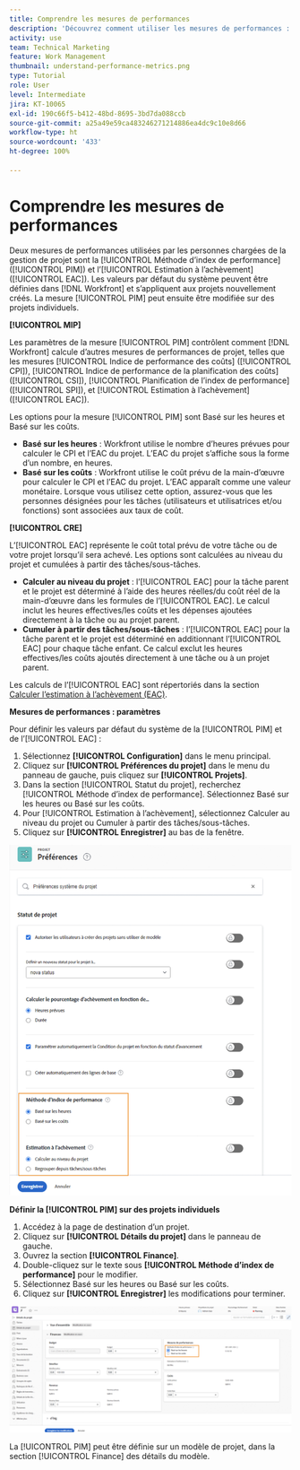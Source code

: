 ```yaml
---
title: Comprendre les mesures de performances
description: 'Découvrez comment utiliser les mesures de performances : [!UICONTROL Méthode d’index de performance] ([!UICONTROL PIM]) et [!UICONTROL Estimation à l’achèvement] ([!UICONTROL EAC]).'
activity: use
team: Technical Marketing
feature: Work Management
thumbnail: understand-performance-metrics.png
type: Tutorial
role: User
level: Intermediate
jira: KT-10065
exl-id: 190c66f5-b412-48bd-8695-3bd7da088ccb
source-git-commit: a25a49e59ca483246271214886ea4dc9c10e8d66
workflow-type: ht
source-wordcount: '433'
ht-degree: 100%

---
```


# Comprendre les mesures de performances

Deux mesures de performances utilisées par les personnes chargées de la gestion de projet sont la [!UICONTROL Méthode d’index de performance] ([!UICONTROL PIM]) et l’[!UICONTROL Estimation à l’achèvement] ([!UICONTROL EAC]). Les valeurs par défaut du système peuvent être définies dans [!DNL Workfront] et s’appliquent aux projets nouvellement créés. La mesure [!UICONTROL PIM] peut ensuite être modifiée sur des projets individuels.

**[!UICONTROL MIP]**

Les paramètres de la mesure [!UICONTROL PIM] contrôlent comment [!DNL Workfront] calcule d’autres mesures de performances de projet, telles que les mesures [!UICONTROL Indice de performance des coûts] ([!UICONTROL CPI]), [!UICONTROL Indice de performance de la planification des coûts] ([!UICONTROL CSI]), [!UICONTROL Planification de l’index de performance] ([!UICONTROL SPI]), et [!UICONTROL Estimation à l’achèvement] ([!UICONTROL EAC]).

Les options pour la mesure [!UICONTROL PIM] sont Basé sur les heures et Basé sur les coûts.

* **Basé sur les heures** : Workfront utilise le nombre d’heures prévues pour calculer le CPI et l’EAC du projet. L’EAC du projet s’affiche sous la forme d’un nombre, en heures.
* **Basé sur les coûts** : Workfront utilise le coût prévu de la main-d’œuvre pour calculer le CPI et l’EAC du projet. L’EAC apparaît comme une valeur monétaire. Lorsque vous utilisez cette option, assurez-vous que les personnes désignées pour les tâches (utilisateurs et utilisatrices et/ou fonctions) sont associées aux taux de coût.

**[!UICONTROL CRE]**

L’[!UICONTROL EAC] représente le coût total prévu de votre tâche ou de votre projet lorsqu’il sera achevé. Les options sont calculées au niveau du projet et cumulées à partir des tâches/sous-tâches.

* **Calculer au niveau du projet** : l’[!UICONTROL EAC] pour la tâche parent et le projet est déterminé à l’aide des heures réelles/du coût réel de la main-d’œuvre dans les formules de l’[!UICONTROL EAC]. Le calcul inclut les heures effectives/les coûts et les dépenses ajoutées directement à la tâche ou au projet parent.
* **Cumuler à partir des tâches/sous-tâches** : l’[!UICONTROL EAC] pour la tâche parent et le projet est déterminé en additionnant l’[!UICONTROL EAC] pour chaque tâche enfant. Ce calcul exclut les heures effectives/les coûts ajoutés directement à une tâche ou à un projet parent.

Les calculs de l’[!UICONTROL EAC] sont répertoriés dans la section [Calculer l’estimation à l’achèvement (EAC)](https://experienceleague.adobe.com/docs/workfront/using/manage-work/projects/project-finances/calculate-eac.html?lang=fr).

**Mesures de performances : paramètres**

Pour définir les valeurs par défaut du système de la [!UICONTROL PIM] et de l’[!UICONTROL EAC] :

1. Sélectionnez **[!UICONTROL Configuration]** dans le menu principal.
1. Cliquez sur **[!UICONTROL Préférences du projet]** dans le menu du panneau de gauche, puis cliquez sur **[!UICONTROL Projets]**.
1. Dans la section [!UICONTROL Statut du projet], recherchez [!UICONTROL Méthode d’index de performance]. Sélectionnez Basé sur les heures ou Basé sur les coûts.
1. Pour [!UICONTROL Estimation à l’achèvement], sélectionnez Calculer au niveau du projet ou Cumuler à partir des tâches/sous-tâches.
1. Cliquez sur **[!UICONTROL Enregistrer]** au bas de la fenêtre.

![Image de l’écran [!UICONTROL Préférences du projet]](assets/setting-up-finances-1.png)

**Définir la [!UICONTROL PIM] sur des projets individuels**

1. Accédez à la page de destination d’un projet.
1. Cliquez sur **[!UICONTROL Détails du projet]** dans le panneau de gauche.
1. Ouvrez la section **[!UICONTROL Finance]**.
1. Double-cliquez sur le texte sous **[!UICONTROL Méthode d’index de performance]** pour le modifier.
1. Sélectionnez Basé sur les heures ou Basé sur les coûts.
1. Cliquez sur **[!UICONTROL Enregistrer]** les modifications pour terminer.

![Image de l’écran [!UICONTROL Détails du projet]](assets/setting-up-finances-2.png)

La [!UICONTROL PIM] peut être définie sur un modèle de projet, dans la section [!UICONTROL Finance] des détails du modèle.
